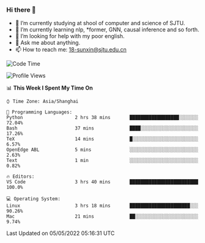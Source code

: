 ### Hi there 👋

<!--
**sunxin000/sunxin000** is a ✨ _special_ ✨ repository because its `README.md` (this file) appears on your GitHub profile.

Here are some ideas to get you started:

- 🔭 I’m currently working on ...
- 🌱 I’m currently learning ...
- 👯 I’m looking to collaborate on ...
- 🤔 I’m looking for help with ...
- 💬 Ask me about ...
- 📫 How to reach me: ...
- 😄 Pronouns: ...
- ⚡ Fun fact: ...
-->
- 🏫 I’m currently studying at shool of computer and science of SJTU.
- 🌱 I’m currently learning nlp, \*former, GNN, causal inference and so forth.
- 🤔 I’m looking for help with my poor english.
- 💬 Ask me about anything.
- 📫 How to reach me: 18-sunxin@sjtu.edu.cn
<!--START_SECTION:waka-->
![Code Time](http://img.shields.io/badge/Code%20Time-183%20hrs%2018%20mins-blue)

![Profile Views](http://img.shields.io/badge/Profile%20Views-3-blue)

📊 **This Week I Spent My Time On** 

```text
⌚︎ Time Zone: Asia/Shanghai

💬 Programming Languages: 
Python                   2 hrs 38 mins       ██████████████████░░░░░░░   72.04% 
Bash                     37 mins             ████░░░░░░░░░░░░░░░░░░░░░   17.26% 
TeX                      14 mins             █░░░░░░░░░░░░░░░░░░░░░░░░   6.57% 
OpenEdge ABL             5 mins              ░░░░░░░░░░░░░░░░░░░░░░░░░   2.63% 
Text                     1 min               ░░░░░░░░░░░░░░░░░░░░░░░░░   0.82%

🔥 Editors: 
VS Code                  3 hrs 40 mins       █████████████████████████   100.0%

💻 Operating System: 
Linux                    3 hrs 18 mins       ██████████████████████░░░   90.26% 
Mac                      21 mins             ██░░░░░░░░░░░░░░░░░░░░░░░   9.74%

```


 Last Updated on 05/05/2022 05:16:31 UTC
<!--END_SECTION:waka-->

